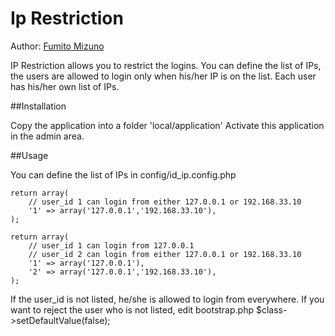 # Ip Restriction

Author: [Fumito Mizuno](http://twitter.com/ounziw)

IP Restriction allows you to restrict the logins.
You can define the list of IPs, the users are allowed to login only when his/her IP is on the list.
Each user has his/her own list of IPs.

##Installation

Copy the application into a folder 'local/application'
Activate this application in the admin area.

##Usage

You can define the list of IPs in config/id_ip.config.php

    return array(
        // user_id 1 can login from either 127.0.0.1 or 192.168.33.10
        '1' => array('127.0.0.1','192.168.33.10'),
    );

    return array(
        // user_id 1 can login from 127.0.0.1
        // user_id 2 can login from either 127.0.0.1 or 192.168.33.10
        '1' => array('127.0.0.1'),
        '2' => array('127.0.0.1','192.168.33.10'),
    );

If the user_id is not listed, he/she is allowed to login from everywhere.
If you want to reject the user who is not listed, edit bootstrap.php
    $class->setDefaultValue(false);
